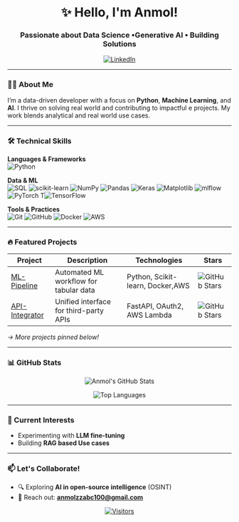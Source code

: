 <div align="center">
  
# ✨ Hello, I'm Anmol! 
### Passionate about Data Science •Generative AI • Building Solutions
  
[![LinkedIn](https://img.shields.io/badge/LinkedIn-Connect-%230A66C2?style=flat&logo=linkedin)](https://www.linkedin.com/in/anmols2003/)

</div>

---

### 👨‍💻 About Me
I’m a data-driven developer with a focus on **Python**, **Machine Learning**, and **AI**. I thrive on solving real world and contributing to impactful e projects. My work blends analytical and real world use cases.

---

### 🛠️ Technical Skills
**Languages & Frameworks**  
![Python](https://img.shields.io/badge/python-3670A0?style=for-the-badge&logo=python&logoColor=ffdd54)

**Data & ML**  
![SQL](https://img.shields.io/badge/MySQL-4479A1?style=for-the-badge&logo=mysql&logoColor=white)
![scikit-learn](https://img.shields.io/badge/scikit--learn-%23F7931E.svg?style=for-the-badge&logo=scikit-learn&logoColor=white)
![NumPy](https://img.shields.io/badge/numpy-%23013243.svg?style=for-the-badge&logo=numpy&logoColor=white)
![Pandas](https://img.shields.io/badge/pandas-%23150458.svg?style=for-the-badge&logo=pandas&logoColor=white)
![Keras](https://img.shields.io/badge/Keras-%23D00000.svg?style=for-the-badge&logo=Keras&logoColor=white)
![Matplotlib](https://img.shields.io/badge/Matplotlib-%23ffffff.svg?style=for-the-badge&logo=Matplotlib&logoColor=black)
![mlflow](https://img.shields.io/badge/mlflow-%23d9ead3.svg?style=for-the-badge&logo=numpy&logoColor=blue)
![PyTorch](https://img.shields.io/badge/PyTorch-%23EE4C2C.svg?style=for-the-badge&logo=PyTorch&logoColor=white)
T![TensorFlow](https://img.shields.io/badge/TensorFlow-%23FF6F00.svg?style=for-the-badge&logo=TensorFlow&logoColor=white)

**Tools & Practices**  
![Git](https://img.shields.io/badge/git-%23F05033.svg?style=for-the-badge&logo=git&logoColor=white)
![GitHub](https://img.shields.io/badge/github-%23121011.svg?style=for-the-badge&logo=github&logoColor=white)
![Docker](https://img.shields.io/docker/v/shieldsio/shields?logo=docker&label=Docker%20Image)
![AWS](https://img.shields.io/badge/AWS-232F3E?style=flat&logo=amazon-aws&logoColor=white)

---

### 🔥 Featured Projects
| Project | Description | Technologies | Stars |
|---------|-------------|--------------|-------|
| [ML-Pipeline](https://github.com/anmolzz-10/networksecurity) | Automated ML workflow for tabular data | Python, Scikit-learn, Docker,AWS | ![GitHub Stars](https://img.shields.io/github/stars/anmolzz-10/networksecurity) |
| [API-Integrator](https://github.com/anmolzz-10/api-integrator) | Unified interface for third-party APIs | FastAPI, OAuth2, AWS Lambda | ![GitHub Stars](https://img.shields.io/github/stars/anmolzz-10/api-integrator) |

*→ More projects pinned below!*

---

### 📊 GitHub Stats
<div align="center">
  
![Anmol's GitHub Stats](https://github-readme-stats.vercel.app/api?username=anmolzz-10&show_icons=true&theme=radical&count_private=true&hide_border=true)
  
![Top Languages](https://github-readme-stats.vercel.app/api/top-langs/?username=anmolzz-10&layout=compact&theme=radical&hide_border=true&langs_count=6)

</div>

---

### 🌱 Current Interests
- Experimenting with **LLM fine-tuning** 
- Building **RAG based Use cases**

---

### 📫 Let's Collaborate!
- 🔍 Exploring **AI in open-source intelligence** (OSINT)
- 📧 Reach out: **anmolzzabc100@gmail.com**

<div align="center">
  
[![Visitors](https://komarev.com/ghpvc/?username=anmolzz-10&color=blue&label=Profile+Views)](https://github.com/anmolzz-10)

</div>
